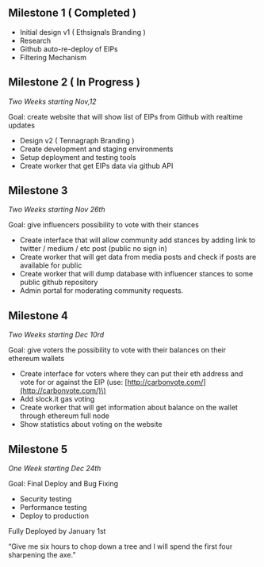 

## Milestone 1 \( Completed \)

* Initial design v1 \( Ethsignals Branding \)
* Research
* Github auto-re-deploy of EIPs
* Filtering Mechanism 

## Milestone 2 \( In Progress \)
*Two Weeks starting Nov,12*

Goal: create website that will show list of EIPs from Github with realtime updates

* Design v2 ( Tennagraph Branding )
* Create development and staging environments
* Setup deployment and testing tools
* Create worker that get EIPs data via github API

## Milestone 3
*Two Weeks starting Nov 26th*

Goal: give influencers possibility to vote with their stances

* Create interface that will allow community add stances by adding link to twitter / medium / etc post \(public no sign in\)
* Create worker that will get data from media posts and check if posts are available for public
* Create worker that will dump database with influencer stances to some public github repository
* Admin portal for moderating community requests.

## Milestone 4
*Two Weeks starting Dec 10rd*

Goal: give voters the possibility to vote with their balances on their ethereum wallets

* Create interface for voters where they can put their eth address and vote for or against the EIP \(use: [http://carbonvote.com/](http://carbonvote.com/)\)
* Add slock.it gas voting
* Create worker that will get information about balance on the wallet through ethereum full node 
* Show statistics about voting on the website

## Milestone 5
*One Week starting Dec 24th*

Goal: Final Deploy and Bug Fixing

* Security testing
* Performance testing
* Deploy to production

Fully Deployed by January 1st

“Give me six hours to chop down a tree and I will spend the first four sharpening the axe.”
